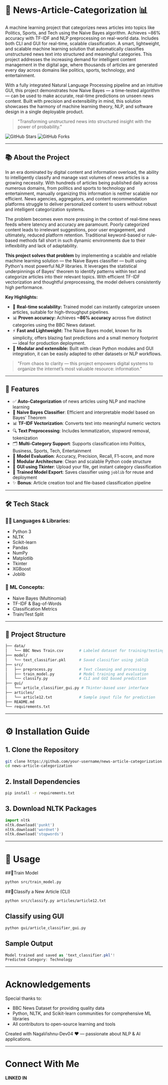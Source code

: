 # 📰 News-Article-Categorization 📊
A machine learning project that categorizes news articles into topics like Politics, Sports, and Tech using the Naive Bayes algorithm. Achieves ~86% accuracy with TF-IDF and NLP preprocessing on real-world data. Includes both CLI and GUI for real-time, scalable classification.
A smart, lightweight, and scalable machine learning solution that automatically classifies unstructured news text into structured and meaningful categories. This project addresses the increasing demand for intelligent content management in the digital age, where thousands of articles are generated every day across domains like politics, sports, technology, and entertainment.

With a fully integrated Natural Language Processing pipeline and an intuitive GUI, this project demonstrates how Naive Bayes — a time-tested algorithm — can be used to make accurate, real-time predictions on unseen news content. Built with precision and extensibility in mind, this solution showcases the harmony of machine learning theory, NLP, and software design in a single deployable product.

> "Transforming unstructured news into structured insight with the power of probability."

![GitHub Stars](https://img.shields.io/github/stars/your-username/news-article-categorization?style=social)
![GitHub Forks](https://img.shields.io/github/forks/your-username/news-article-categorization?style=social)

---

## 📚 About the Project

In an era dominated by digital content and information overload, the ability to intelligently classify and manage vast volumes of news articles is a growing necessity. With hundreds of articles being published daily across numerous domains, from politics and sports to technology and entertainment, manually organizing this information is neither scalable nor efficient. News agencies, aggregators, and content recommendation platforms struggle to deliver personalized content to users without robust and intelligent categorization systems.

The problem becomes even more pressing in the context of real-time news feeds where latency and accuracy are paramount. Poorly categorized content leads to irrelevant suggestions, poor user engagement, and ultimately, reduced platform retention. Traditional keyword-based or rule-based methods fall short in such dynamic environments due to their inflexibility and lack of adaptability.

**This project solves that problem** by implementing a scalable and reliable machine learning solution — the Naive Bayes classifier — built using Python's most powerful NLP libraries. It leverages the statistical underpinnings of Bayes' theorem to identify patterns within text and categorize articles into their relevant topics. With efficient TF-IDF vectorization and thoughtful preprocessing, the model delivers consistently high performance.

**Key Highlights:**

* 🔁 **Real-time scalability:** Trained model can instantly categorize unseen articles, suitable for high-throughput pipelines.
* 📊 **Proven accuracy:** Achieves **~86% accuracy** across five distinct categories using the BBC News dataset.
* ⚡ **Fast and Lightweight:** The Naive Bayes model, known for its simplicity, offers blazing fast predictions and a small memory footprint — ideal for production deployment.
* 🧩 **Modular and extensible:** Built with clean Python modules and GUI integration, it can be easily adapted to other datasets or NLP workflows.

> "From chaos to clarity — this project empowers digital systems to organize the internet’s most valuable resource: information."

---

## 🚀 Features

* ✅ **Auto-Categorization** of news articles using NLP and machine learning  
* 🧠 **Naive Bayes Classifier**: Efficient and interpretable model based on Bayes’ Theorem  
* 📊 **TF-IDF Vectorization**: Converts text into meaningful numeric vectors  
* 🔍 **Text Preprocessing**: Includes lemmatization, stopword removal, tokenization  
* 🗂️ **Multi-Category Support**: Supports classification into Politics, Business, Sports, Tech, Entertainment  
* 🧪 **Model Evaluation**: Accuracy, Precision, Recall, F1-score, and more  
* 🧱 **Modular Architecture**: Clean and scalable Python code structure  
* 🎨 **GUI using Tkinter**: Upload your file, get instant category classification  
* 💾 **Trained Model Export**: Saves classifier using `joblib` for reuse and deployment  
* ✨ **Bonus**: Article creation tool and file-based classification pipeline  

---

## 🛠️ Tech Stack

### 👨‍💻 Languages & Libraries:
- Python 3  
- NLTK  
- Scikit-learn  
- Pandas  
- NumPy  
- Matplotlib  
- Tkinter  
- XGBoost  
- Joblib  

### 🧠 ML Concepts:
- Naive Bayes (Multinomial)  
- TF-IDF & Bag-of-Words  
- Classification Metrics  
- Train/Test Split  

---

## 📁 Project Structure

```bash
├── data/
│   └── BBC News Train.csv       # Labeled dataset for training/testing
├── model/
│   └── text_classifier.pkl      # Saved classifier using joblib
├── src/
│   ├── preprocess.py            # Text cleaning and processing
│   ├── train_model.py           # Model training and evaluation
│   └── classify.py              # CLI and GUI based prediction
├── gui/
│   └── article_classifier_gui.py # Tkinter-based user interface
├── articles/
│   └── article12.txt            # Sample input file for prediction
├── README.md
└── requirements.txt
```
---

# ⚙️ Installation Guide

## 1. Clone the Repository

```bash
git clone https://github.com/your-username/news-article-categorization.git  
cd news-article-categorization  
```

## 2. Install Dependencies

```bash
pip install -r requirements.txt  
```

## 3. Download NLTK Packages

```python
import nltk  
nltk.download('punkt')  
nltk.download('wordnet')  
nltk.download('stopwords')
```

---

# 🧪 Usage

##📌Train Model
```bash
python src/train_model.py  
```

##📌Classify a New Article (CLI)
```bash
python src/classify.py articles/article12.txt  
```

## Classify using GUI
```bash
python gui/article_classifier_gui.py  
```

## Sample Output
```csharp
Model trained and saved as 'text_classifier.pkl'!  
Predicted Category: Technology
```

---

# Acknowledgements

Special thanks to:

- BBC News Dataset for providing quality data  
- Python, NLTK, and Scikit-learn communities for comprehensive ML libraries  
- All contributors to open-source learning and tools  

Created with NagaVishnu-Dev04 ❤ —  passionate about NLP & AI applications.

---

# Connect With Me

**LINKED IN**
